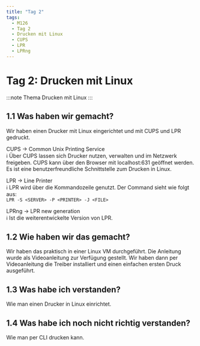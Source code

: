 ```yaml
---
title: "Tag 2"
tags:
  - M126
  - Tag 2
  - Drucken mit Linux
  - CUPS
  - LPR
  - LPRng
---
```


# Tag 2: Drucken mit Linux

:::note Thema
Drucken mit Linux
:::

## 1.1 Was haben wir gemacht?

Wir haben einen Drucker mit Linux eingerichtet und mit CUPS und LPR gedruckt.

CUPS -> Common Unix Printing Service  
&#8505; Über CUPS lassen sich Drucker nutzen, verwalten und im Netzwerk freigeben. CUPS kann über den Browser mit localhost:631 geöffnet werden. Es ist eine benutzerfreundliche Schnittstelle zum Drucken in Linux.

LPR -> Line Printer  
&#8505; LPR wird über die Kommandozeile genutzt. Der Command sieht wie folgt aus:  
`LPR -S <SERVER> -P <PRINTER> -J <FILE>`

LPRng -> LPR new generation  
&#8505; Ist die weiterentwickelte Version von LPR.

## 1.2 Wie haben wir das gemacht?

Wir haben das praktisch in einer Linux VM durchgeführt. Die Anleitung wurde als Videoanleitung zur Verfügung gestellt. Wir haben dann per Videoanleitung die Treiber installiert und einen einfachen ersten Druck ausgeführt.

## 1.3 Was habe ich verstanden?

Wie man einen Drucker in Linux einrichtet.

## 1.4 Was habe ich noch nicht richtig verstanden?

Wie man per CLI drucken kann.
